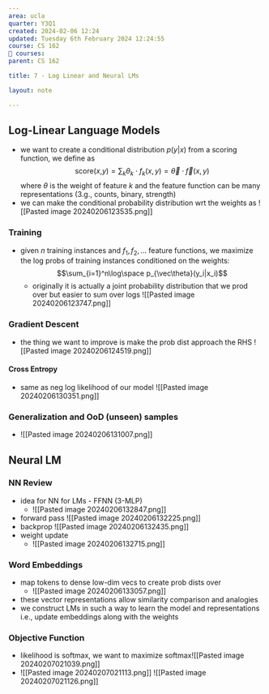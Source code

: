 ```yaml
---
area: ucla
quarter: Y3Q1
created: 2024-02-06 12:24
updated: Tuesday 6th February 2024 12:24:55
course: CS 162
📕 courses:
parent: CS 162

title: 7 - Log Linear and Neural LMs

layout: note

---
```

## Log-Linear Language Models
- we want to create a conditional distribution $p(y|x)$ from a scoring function, we define as $$\text{score($x$,$y$)}=\sum_k\theta_k\cdot f_k(x,y)=\vec\theta\cdot\vec f(x,y)$$ where $\theta$ is the weight of feature $k$ and the feature function can be many representations (3.g., counts, binary, strength)
- we can make the conditional probability distribution wrt the weights as ![[Pasted image 20240206123535.png]]
### Training
- given $n$ training instances and $f_1,f_2,...$ feature functions, we maximize the log probs of training instances conditioned on the weights: $$\sum_{i=1}^n\log\space p_{\vec\theta}(y_i|x_i)$$
	- originally it is actually a joint probability distribution that we prod over but easier to sum over logs ![[Pasted image 20240206123747.png]]
### Gradient Descent
- the thing we want to improve is make the prob dist approach the RHS ![[Pasted image 20240206124519.png]]
#### Cross Entropy
- same as neg log likelihood of our model ![[Pasted image 20240206130351.png]]
### Generalization and OoD  (unseen) samples
- ![[Pasted image 20240206131007.png]]
## Neural LM
### NN Review
- idea for NN for LMs - FFNN (3-MLP)
	- ![[Pasted image 20240206132847.png]]
- forward pass ![[Pasted image 20240206132225.png]]
- backprop ![[Pasted image 20240206132435.png]]
- weight update
	- ![[Pasted image 20240206132715.png]]


### Word Embeddings
- map tokens to dense low-dim vecs to create prob dists over
	- ![[Pasted image 20240206133057.png]]
- these vector representations allow similarity comparison and analogies
- we construct LMs in such a way to learn the model and representations i.e., update embeddings along with the weights
### Objective Function
- likelihood is softmax, we want to maximize softmax![[Pasted image 20240207021039.png]]
- ![[Pasted image 20240207021113.png]] ![[Pasted image 20240207021126.png]]

